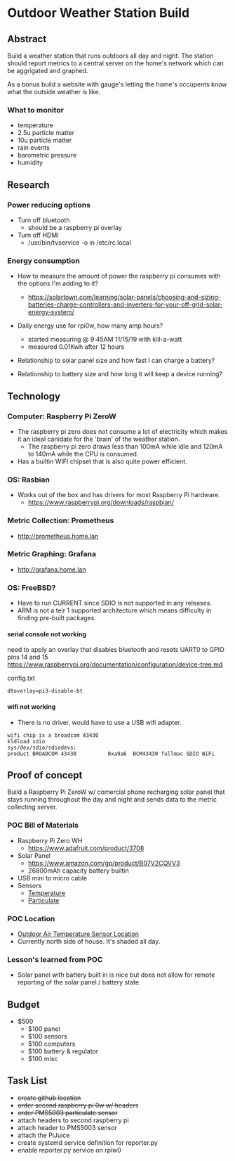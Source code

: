 # Outdoor Weather Station Build

## Abstract
Build a weather station that runs outdoors all day and night.  The station
should report metrics to a central server on the home's network which can be
aggrigated and graphed.

As a bonus build a website with gauge's letting the home's occupents know what
the outside weather is like.

### What to monitor
- temperature
- 2.5u particle matter
- 10u particle matter
- rain events
- barometric pressure
- humidity


## Research
### Power reducing options
- Turn off bluetooth
    - should be a raspberry pi overlay
- Turn off HDMI
    - /usr/bin/tvservice -o in /etc/rc.local

### Energy consumption
- How to measure the amount of power the raspberry pi consumes with the options I'm adding to it?
    - https://solartown.com/learning/solar-panels/choosing-and-sizing-batteries-charge-controllers-and-inverters-for-your-off-grid-solar-energy-system/

- Daily energy use for rpi0w, how many amp hours?
    - started measuring @ 9:45AM 11/15/19 with kill-a-watt
    - measured 0.01Kwh after 12 hours

- Relationship to solar panel size and how fast I can charge a
battery?

- Relationship to battery size and how long it will keep a device
running?


## Technology
### Computer: Raspberry Pi ZeroW
- The raspberry pi zero does not consume a lot of electricity which makes it an
    ideal canidate for the 'brain' of the weather station.
    - The raspberry pi zero draws less than 100mA while idle and 120mA to 140mA
        while the CPU is consumed.
- Has a builtin WIFI chipset that is also quite power efficient.

### OS: Rasbian
- Works out of the box and has drivers for most Raspberry Pi hardware.
    - https://www.raspberrypi.org/downloads/raspbian/

### Metric Collection: Prometheus
- http://prometheus.home.lan

### Metric Graphing: Grafana
- http://grafana.home.lan

### OS: FreeBSD?
- Have to run CURRENT since SDIO is not supported in any releases.
- ARM is not a teir 1 supported architecture which means difficulty in finding pre-built packages.

#### serial console not working
need to apply an overlay that disables bluetooth and resets UART0 to GPIO pins
14 and 15
https://www.raspberrypi.org/documentation/configuration/device-tree.md

config.txt
```
dtoverlay=pi3-disable-bt
```

#### wifi not working
- There is no driver, would have to use a USB wifi adapter.
```
wifi chip is a broadcom 43430
kldload sdio
sys/dev/sdio/sdiodevs:
product BROADCOM 43430          0xa9a6  BCM43430 fullmac SDIO WiFi
```


## Proof of concept
Build a Raspberry Pi ZeroW w/ comercial phone recharging solar panel that stays
running throughout the day and night and sends data to the metric collecting
server.

### POC Bill of Materials
- Raspberry Pi Zero WH
    - https://www.adafruit.com/product/3708
- Solar Panel
    - https://www.amazon.com/gp/product/B07V2CQVV3
    - 26800mAh capacity battery builtin
- USB mini to micro cable
- Sensors
    - [Temperature](https://www.adafruit.com/product/381)
    - [Particulate](https://www.amazon.com/gp/product/B07S5YX84W)

### POC Location
- [Outdoor Air Temperature Sensor Location](https://www.kele.com/content/blog/outside-air-temperature-sensor-location)
- Currently north side of house.  It's shaded all day.

### Lesson's learned from POC
- Solar panel with battery built in is nice but does not allow for remote
    reporting of the solar panel / battery state.


## Budget
- $500
    - $100 panel
    - $100 sensors
    - $100 computers
    - $100 battery & regulator
    - $100 misc


## Task List
- ~~create github location~~
- ~~order second raspberry pi 0w w/ headers~~
- ~~order PMS5003 particulate sensor~~
- attach headers to second raspberry pi
- attach header to PMS5003 sensor
- attach the PiJuice
- create systemd service definition for reporter.py
- enable reporter.py service on rpiw0
